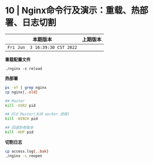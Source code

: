 #   10 | Nginx命令行及演示：重载、热部署、日志切割

|本期版本|上期版本 
|:---:|:---:
`Fri Jun  3 16:39:30 CST 2022` | 


**重载配置文件**

`./nginx -s reload`

**热部署**

```bash
ps -ef | grep nginx
cp nginx{,.old}

## Master
kill -USR2 pid

## Old Master(关闭 worker 进程)
kill -WINCH pid

## 回退到老版本
kill -HUP pid
```

**切割日志**

```bash
cp access.log{,.bak}
./nginx -s reopen
```